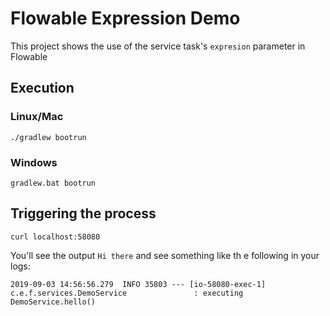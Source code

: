 # Flowable Expression Demo

This project shows the use of the service task's `expresion` parameter in Flowable

## Execution
### Linux/Mac
```
./gradlew bootrun
``` 

### Windows
```
gradlew.bat bootrun
```

## Triggering the process
```
curl localhost:58080
```

You'll see the output `Hi there` and see something like th e following in your logs:
```
2019-09-03 14:56:56.279  INFO 35803 --- [io-58080-exec-1] c.e.f.services.DemoService               : executing DemoService.hello()
```

